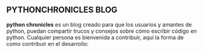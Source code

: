 ## PYTHONCHRONICLES BLOG

**python chronicles** es un blog creado para que los usuarios y amantes de python, puedan compartir trucos y consejos sobre cómo escribir código en python. Cualquier persona es bienvenida a contribuir, aqui la forma de como contribuir en el desarrollo:
